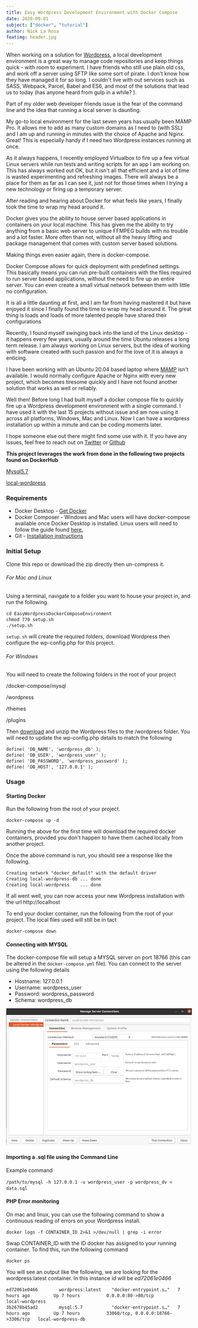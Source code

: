 ```yaml
---
title: Easy Wordpress Development Environment with Docker Compose
date: 2020-09-01
subject: ["docker", "tutorial"]
author: Nick La Rosa
featimg: header.jpg
---
```


When working on a solution for [Wordpress](https://wordpress.org/), a local development environment is a great way to manage code repositories and keep things quick - with room to experiment. I have friends who still use plain old css, and work off a server using SFTP like some sort of pirate. I don't know how they have managed it for so long. I couldn't live with out services such as SASS, Webpack, Parcel, Babel and ES6, and most of the solutions that lead us to today (has anyone heard from gulp in a while? ).

Part of my older web developer friends issue is the fear of the command line and the idea that running a local server is daunting.

My go-to local environment for the last seven years has usually been MAMP Pro. It allows me to add as many custom domains as I need to (with SSL) and I am up and running in minutes with the choice of Apache and Nginx. Great! This is especially handy if I need two Wordpress instances running at once.

As it always happens, I recently employed Virtualbox to fire up a few virtual Linux servers while run tests and writing scripts for an app I am working on.  This has always worked out OK, but it isn't all that efficient and a lot of time is wasted experimenting and refreshing images. There will always be a place for them as far as I can see it, just not for those times when I trying a new technology or firing up a temporary server.

After reading and hearing about Docker for what feels like years, I finally took the time to wrap my head around it.

Docker gives you the ability to house server based applications in containers on your local machine. This has given me the ability to try anything from a basic web server to unique FFMPEG builds with no trouble and a lot faster. More often than not, without all the heavy lifting and package management that comes with custom server based solutions.

Making things even easier again, there is docker-compose.

Docker Compose allows for quick deployment with predefined settings. This basically means you can run pre-built containers with the files required to run server based applications, without the need to fire up an entire server. You can even create a small virtual network between them with little no configuration. 

It is all a little daunting at first, and I am far from having mastered it but have enjoyed it since I finally found the time to wrap my head around it. The great thing is loads and loads of more talented people have shared their configurations 

Recently, I found myself swinging back into the land of the Linux desktop - it happens every few years, usually around the time Ubuntu releases a long term release. I am always working on Linux servers, but the idea of working with software created with such passion and for the love of it is always a enticing.

I have been working with an Ubuntu 20.04 based laptop where [MAMP](https://www.mamp.info/en/windows/) isn't available. I would normally configure Apache or Nginx with every new project, which becomes tiresome quickly and I have not found another solution that works as well or reliably. 

Well then! Before long I had built myself a docker compose file to quickly fire up a Wordpress development environment with a single command. I have used it with the last 15 projects without issue and am now using it across all platforms, Windows, Mac and Linux. Now I can have a wordpress installation up within a minute and can be coding moments later. 

I hope someone else out there might find some use with it. If you have any issues, feel free to reach out on [Twitter](https://twitter.com/nick_la_rosa) or [Github](https://github.com/n1cklarosa)

**This project leverages the work from done in the following two projects found on DockerHub**

[Mysql5.7](https://hub.docker.com/r/ymnoor21/mysql5.7/)

[local-wordpress](https://hub.docker.com/r/alfiemx/local-wordpress)

### Requirements

- Docker Desktop - <a href="https://docs.docker.com/get-docker/" target="_blank">Get Docker</a> 
- Docker Composer - Windows and Mac users will have docker-compose available once Docker Desktop is installed. Linux users will need to follow the guide found <a href="https://docs.docker.com/compose/install/" target="_blank">here.</a> 
- Git - <a href="https://www.atlassian.com/git/tutorials/install-git">Installation instructions</a>

### Initial Setup

Clone this repo or download the zip directly then un-compress it.

###### For Mac and Linux

Using a terminal, navigate to a folder you want to house your project in, and run the following.

```git clone https://github.com/n1cklarosa/EasyWordpressDockerComposeEnvironment.git
cd EasyWordpressDockerComposeEnvironment
chmod 770 setup.sh
./setup.sh
```

`setup.sh` will create the required folders, download Wordpress then configure the wp-config.php for this project.

###### For Windows

You will need to create the following folders in the root of your project

/docker-compose/mysql

/wordpress

/themes

/plugins

Then [download](https://en-au.wordpress.org/latest-en_AU.zip) and unzip the Wordpress files to the /wordpress folder. You will need to update the wp-config.php details to match the following

```
define( 'DB_NAME', 'wordpress_db' );
define( 'DB_USER', 'wordpress_user' );
define( 'DB_PASSWORD', 'wordpress_password' );
define( 'DB_HOST', '127.0.0.1' );
```

### Usage

#### Starting Docker 

Run the following from the root of your project.

```
docker-compose up -d
```

Running the above for the first time will download the required docker containers, provided you don't happen to have them cached locally from another project. 

Once the above command is run, you should see a response like the following. 

```
Creating network "docker_default" with the default driver
Creating local-wordpress-db ... done
Creating local-wordpress    ... done
```

If all went well, you can now access your new Wordpress installation with the url http://localhost

To end your docker container, run the following from the root of your project. The local files used will still be in tact

```
docker-compose down
```

#### Connecting with MYSQL

The docker-compose file will setup a MYSQL server on port 18766 (this can be altered in the `docker-compose.yml` file). You can connect to the server using the following details

- Hostname: 127.0.0.1
- Username: wordpress_user
- Password: wordpress_password
- Schema: wordpress_db

![Image showing Mysql Credentials](mysql-config.jpg)



#### Importing a .sql file using the Command Line

Example command 

```/path/to/mysql -h 127.0.0.1 -u wordpress_user -p wordpress_dv < data.sql```

#### PHP Error monitoring

On mac and linux, you can use the following command to show a continuous reading of errors on your Wordpress install.

```
docker logs -f CONTAINER_ID 2>&1 >/dev/null | grep -i error
```

Swap CONTAINER_ID with the ID docker has assigned to your running container. To find this, run the following command

```
docker ps
```

You will see an output like the following, we are looking for the wordpress:latest container. In this instance id will be *ed72061e0466*

```
ed72061e0466        wordpress:latest    "docker-entrypoint.s…"   7 hours ago         Up 7 hours          0.0.0.0:80->80/tcp                   local-wordpress
3b2678b45ad2        mysql:5.7           "docker-entrypoint.s…"   7 hours ago         Up 7 hours          33060/tcp, 0.0.0.0:18766->3306/tcp   local-wordpress-db
```

